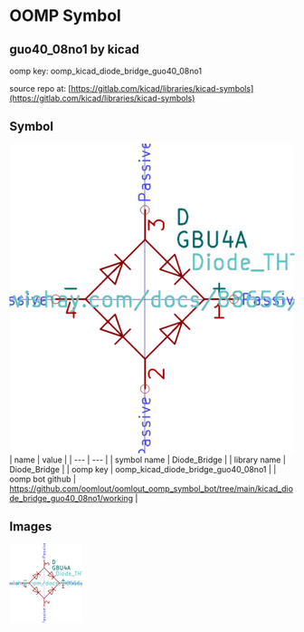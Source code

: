 # OOMP Symbol  
## guo40_08no1  by kicad  
  
oomp key: oomp_kicad_diode_bridge_guo40_08no1  
  
source repo at: [https://gitlab.com/kicad/libraries/kicad-symbols](https://gitlab.com/kicad/libraries/kicad-symbols)  
## Symbol  
  
[![working.png](working_600.png)](working.png)  
| name | value | 
| --- | --- | 
| symbol name | Diode_Bridge | 
| library name | Diode_Bridge | 
| oomp key | oomp_kicad_diode_bridge_guo40_08no1 | 
| oomp bot github | https://github.com/oomlout/oomlout_oomp_symbol_bot/tree/main/kicad_diode_bridge_guo40_08no1/working | 
## Images  
  
[![working.png](working_140.png)](working.png)  

